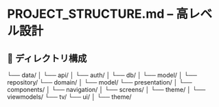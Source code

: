 ﻿# PROJECT_STRUCTURE.md – 高レベル設計

## 📁 ディレクトリ構成
└── data/
│   └── api/
│   └── auth/
│   └── db/
│   └── model/
│   └── repository/
└── domain/
│   └── model/
└── presentation/
│   └── components/
│   └── navigation/
│   └── screens/
│   └── theme/
│   └── viewmodels/
└── tv/
└── ui/
│   └── theme/

